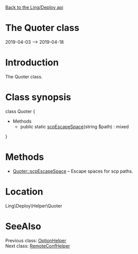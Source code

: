 [Back to the Ling/Deploy api](https://github.com/lingtalfi/Deploy/blob/master/doc/api/Ling/Deploy.md)



The Quoter class
================
2019-04-03 --> 2019-04-18






Introduction
============

The Quoter class.



Class synopsis
==============


class <span class="pl-k">Quoter</span>  {

- Methods
    - public static [scpEscapeSpace](https://github.com/lingtalfi/Deploy/blob/master/doc/api/Ling/Deploy/Helper/Quoter/scpEscapeSpace.md)(string $path) : mixed

}






Methods
==============

- [Quoter::scpEscapeSpace](https://github.com/lingtalfi/Deploy/blob/master/doc/api/Ling/Deploy/Helper/Quoter/scpEscapeSpace.md) &ndash; Escape spaces for scp paths.





Location
=============
Ling\Deploy\Helper\Quoter


SeeAlso
==============
Previous class: [OptionHelper](https://github.com/lingtalfi/Deploy/blob/master/doc/api/Ling/Deploy/Helper/OptionHelper.md)<br>Next class: [RemoteConfHelper](https://github.com/lingtalfi/Deploy/blob/master/doc/api/Ling/Deploy/Helper/RemoteConfHelper.md)<br>
